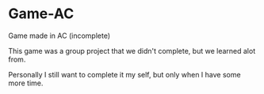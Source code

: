 # Game-AC
Game made in AC (incomplete)

This game was a group project that we didn't complete, but we learned alot from.

Personally I still want to complete it my self, but only when I have some more time.
